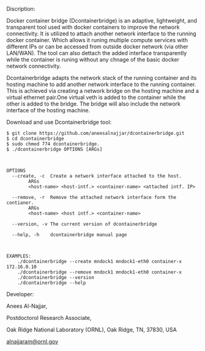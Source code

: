 Discription:

Docker container bridge (Dcontainerbridge) is an adaptive, lightweight, and transparent tool used with docker containers to improve the network connectivity. It is utilized to attach another network interface to the running docker container. Which allows it runing multiple compute services with different IPs or can be accessed from outside docker network (via other LAN/WAN). The tool can also dettach the added interface transparently while the container is runing without any chnage of the basic docker network connectivity. 

Dcontainerbridge adapts the network stack of the running container and its hosting machine to add another network interface to the running container. This is achieved via creating a network bridge on the hosting machine and a virtual ethernet pair.One virtual veth is added to the container while the other is added to the bridge. The bridge will also include the network interface of the hosting machine. 


Download and use Dcontainerbridge tool:

   	$ git clone https://github.com/aneesalnajjar/dcontainerbridge.git
	$ cd dcontainerbridge
   	$ sudo chmod 774 dcontainerbridge.
   	$ ./dcontainerbridge OPTIONS [ARGs]
   
	   
	   
    OPTIONS
      --create, -c	Create a network interface attached to the host.
			ARGs
			<host-name> <host-intf.> <container-name> <attached intf. IP>

      --remove, -r	Remove the attached network interface form the contianer.
			ARGs
			<host-name> <host intf.> <container-name> 

      --version, -v	The current version of dcontainerbridge

      --help, -h	dcontainerbridge manual page
	  
	  
	  
	EXAMPLES:
		./dcontainerbridge --create mndock1 mndock1-eth0 container-x 172.16.0.10
		./dcontainerbridge --remove mndock1 mndock1-eth0 container-x
		./dcontainerbridge --version 
		./dcontainerbridge --help


Developer:

Anees Al-Najjar,

Postdoctorol Research Associate,

Oak Ridge National Laboratory (ORNL), Oak Ridge, TN, 37830, USA

alnajjaram@ornl.gov
